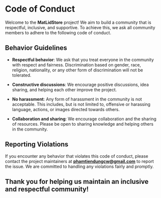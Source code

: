 # Code of Conduct

Welcome to the **MatLidStore** project! We aim to build a community that is respectful, inclusive, and supportive. To achieve this, we ask all community members to adhere to the following code of conduct.

## Behavior Guidelines

- **Respectful behavior**: We ask that you treat everyone in the community with respect and fairness. Discrimination based on gender, race, religion, nationality, or any other form of discrimination will not be tolerated.
  
- **Constructive discussions**: We encourage positive discussions, idea sharing, and helping each other improve the project.

- **No harassment**: Any form of harassment in the community is not acceptable. This includes, but is not limited to, offensive or harassing language, actions, or images directed towards others.

- **Collaboration and sharing**: We encourage collaboration and the sharing of resources. Please be open to sharing knowledge and helping others in the community.

## Reporting Violations

If you encounter any behavior that violates this code of conduct, please contact the project maintainers at **phamtiendungcw@gmail.com** to report the issue. We are committed to handling any violations fairly and promptly.

## Thank you for helping us maintain an inclusive and respectful community!